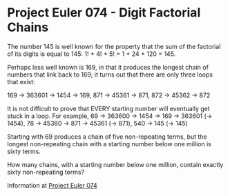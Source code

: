 # Project Euler 074 - Digit Factorial Chains

The number 145 is well known for the property that the sum of the factorial of its digits is equal to 145: 1! + 4! + 5! = 1 + 24 + 120 = 145.

Perhaps less well known is 169, in that it produces the longest chain of numbers that link back to 169; it turns out that there are only three loops that exist:

169 → 363601 → 1454 -> 169, 871 → 45361 → 871, 872 → 45362 → 872

It is not difficult to prove that EVERY starting number will eventually get stuck in a loop.  For example, 69 → 363600 → 1454 → 169 → 363601 (→ 1454), 78 → 45360 → 871 → 45361 (→ 871), 540 → 145 (→ 145)

Starting with 69 produces a chain of five non-repeating terms, but the longest non-repeating chain with a starting number below one million is sixty terms.

How many chains, with a starting number below one million, contain exactly sixty non-repeating terms?

Information at [Project Euler 074](https://projecteuler.net/problem=74)